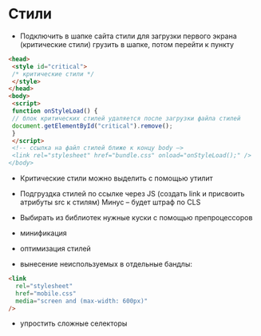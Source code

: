 # Стили

- Подключить в шапке сайта стили для загрузки первого экрана (критические стили) грузить в шапке, потом перейти к пункту

```html
<head>
 <style id="critical">
 /* критические стили */
 </style>
</head>
<body>
 <script>
 function onStyleLoad() {
 // блок критических стилей удаляется после загрузки файла стилей
 document.getElementById("critical").remove();
 }
 </script>
 <!-- ссылка на файл стилей ближе к концу body —>
 <link rel="stylesheet" href="bundle.css" onload="onStyleLoad();" />
</body>
```

- Критические стили можно выделить с помощью утилит

- Подгруздка стилей по ссылке через JS (создать link и присвоить атрибуты src к стилям) Минус – будет штраф по CLS
- Выбирать из библиотек нужные куски с помощью препроцессоров
- минификация
- оптимизация стилей
- вынесение неиспользуемых в отдельные бандлы:

```html
<link
  rel="stylesheet"
  href="mobile.css"
  media="screen and (max-width: 600px)"
/>
```

- упростить сложные селекторы
